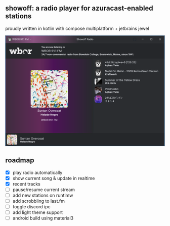 ## showoff: a radio player for azuracast-enabled stations

proudly written in kotlin with compose multiplatform + jetbrains jewel

![](.github/assets/img.png)

## roadmap

- [x] play radio automatically
- [x] show current song & update in realtime
- [x] recent tracks
- [ ] pause/resume current stream
- [ ] add new stations on runtimw
- [ ] add scrobbling to last.fm
- [ ] toggle discord ipc
- [ ] add light theme support
- [ ] android build using material3